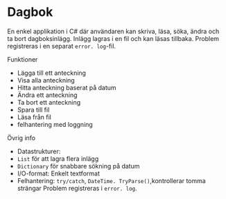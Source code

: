 # Dagbok
En enkel applikation i C# där användaren kan skriva, läsa, söka, ändra och ta bort dagboksinlägg. Inlägg lagras i en fil och kan läsas tillbaka. Problem registreras i en separat `error. log`-fil.

Funktioner
- Lägga till ett anteckning
- Visa alla anteckning
- Hitta anteckning baserat på datum
- Ändra ett anteckning
- Ta bort ett anteckning
- Spara till fil
- Läsa från fil
- felhantering med loggning

Övrig info
- Datastrukturer:
- `List` för att lagra flera inlägg
- `Dictionary` för snabbare sökning på datum
- I/O-format: Enkelt textformat 
- Felhantering: `try/catch`, `DateTime. TryParse()`,kontrollerar tomma strängar Problem registreras i `error. log`.
